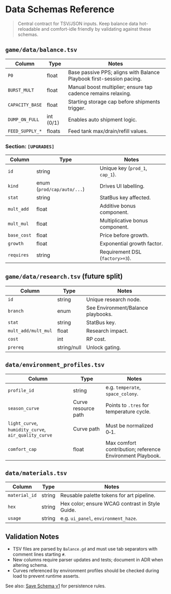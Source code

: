 # Data Schemas Reference

> Central contract for TSV/JSON inputs. Keep balance data hot-reloadable and comfort-idle friendly by validating against these schemas.

## `game/data/balance.tsv`
| Column | Type | Notes |
| ------ | ---- | ----- |
| `P0` | float | Base passive PPS; aligns with Balance Playbook first-session pacing. |
| `BURST_MULT` | float | Manual boost multiplier; ensure tap cadence remains relaxing. |
| `CAPACITY_BASE` | float | Starting storage cap before shipments trigger. |
| `DUMP_ON_FULL` | int (0/1) | Enables auto shipment logic. |
| `FEED_SUPPLY_*` | floats | Feed tank max/drain/refill values. |

### Section: `[UPGRADES]`
| Column | Type | Notes |
| ------ | ---- | ----- |
| `id` | string | Unique key (`prod_1`, `cap_1`). |
| `kind` | enum (`prod/cap/auto/...`) | Drives UI labelling. |
| `stat` | string | StatBus key affected. |
| `mult_add` | float | Additive bonus component. |
| `mult_mul` | float | Multiplicative bonus component. |
| `base_cost` | float | Price before growth. |
| `growth` | float | Exponential growth factor. |
| `requires` | string | Requirement DSL (`factory>=3`). |

## `game/data/research.tsv` (future split)
| Column | Type | Notes |
| ------ | ---- | ----- |
| `id` | string | Unique research node. |
| `branch` | enum | See Environment/Balance playbooks. |
| `stat` | string | StatBus key. |
| `mult_add/mult_mul` | float | Research impact. |
| `cost` | int | RP cost. |
| `prereq` | string/null | Unlock gating. |

## `data/environment_profiles.tsv`
| Column | Type | Notes |
| ------ | ---- | ----- |
| `profile_id` | string | e.g. `temperate`, `space_colony`. |
| `season_curve` | Curve resource path | Points to `.tres` for temperature cycle. |
| `light_curve`, `humidity_curve`, `air_quality_curve` | Curve path | Must be normalized 0‑1. |
| `comfort_cap` | float | Max comfort contribution; reference Environment Playbook. |

## `data/materials.tsv`
| Column | Type | Notes |
| ------ | ---- | ----- |
| `material_id` | string | Reusable palette tokens for art pipeline. |
| `hex` | string | Hex color; ensure WCAG contrast in Style Guide. |
| `usage` | string | e.g. `ui_panel`, `environment_haze`. |

## Validation Notes
- TSV files are parsed by `Balance.gd` and must use tab separators with comment lines starting `#`.
- New columns require parser updates and tests; document in ADR when altering schema.
- Curves referenced by environment profiles should be checked during load to prevent runtime asserts.

See also: [Save Schema v1](SaveSchema_v1.md) for persistence rules.
